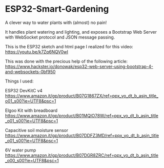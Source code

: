 # ESP32-Smart-Gardening
A clever way to water plants with (almost) no pain!

It handles plant watering and lighting, and exposes a Bootstrap Web Server with WebSocket protocol and JSON message passing.

This is the ESP32 sketch and html page I realized for this video:
https://youtu.be/k7Zq6NQV0wI

This was done with the precious help of the following article:
https://www.hackster.io/donowak/esp32-web-server-using-bootstrap-4-and-websockets-0bf950

Things I used:

ESP32 DevKitC v4
https://www.amazon.it/gp/product/B07G1867ZX/ref=ppx_yo_dt_b_asin_title_o01_s00?ie=UTF8&psc=1

Elgoo Kit with breadboard
https://www.amazon.it/gp/product/B01MQIO78W/ref=ppx_yo_dt_b_asin_title_o01_s00?ie=UTF8&psc=1

Capacitive soil moisture sensor
https://www.amazon.it/gp/product/B07DDFZ3MD/ref=ppx_yo_dt_b_asin_title_o01_s00?ie=UTF8&psc=1

6V water pump
https://www.amazon.it/gp/product/B07DGR8ZRC/ref=ppx_yo_dt_b_asin_title_o00_s00?ie=UTF8&psc=1

